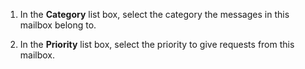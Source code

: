 <!-- markdownlint-disable-file MD041 -->
1. In the **Category** list box, select the category the messages in this mailbox belong to.

1. In the **Priority** list box, select the priority to give requests from this mailbox.

